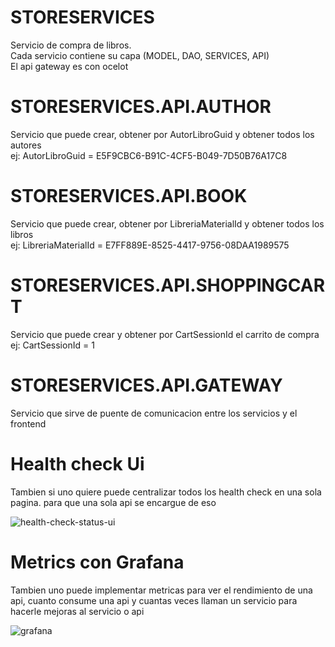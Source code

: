 # STORESERVICES
Servicio de compra de libros.
<br />Cada servicio contiene su capa (MODEL, DAO, SERVICES, API)
<br />El api gateway es con ocelot

# STORESERVICES.API.AUTHOR
Servicio que puede crear, obtener por AutorLibroGuid y obtener todos los autores 
<br />ej: AutorLibroGuid = E5F9CBC6-B91C-4CF5-B049-7D50B76A17C8

# STORESERVICES.API.BOOK
Servicio que puede crear, obtener por LibreriaMaterialId y obtener todos los libros
<br />ej: LibreriaMaterialId = E7FF889E-8525-4417-9756-08DAA1989575

# STORESERVICES.API.SHOPPINGCART
Servicio que puede crear y obtener por CartSessionId el carrito de compra
<br />ej: CartSessionId = 1

# STORESERVICES.API.GATEWAY
Servicio que sirve de puente de comunicacion entre los servicios y el frontend

# Health check Ui
Tambien si uno quiere puede centralizar todos los health check en una sola pagina. para que una sola api se encargue de eso

![health-check-status-ui](https://user-images.githubusercontent.com/31715033/204013078-710d1246-5b14-432e-b23c-a47f05c398d4.png)

# Metrics con Grafana
Tambien uno puede implementar metricas para ver el rendimiento de una api, cuanto consume una api y cuantas veces llaman un servicio para hacerle mejoras al servicio o api

![grafana](https://user-images.githubusercontent.com/31715033/204015593-1c96593e-1e05-445f-84a0-ec27477f6bca.png)

